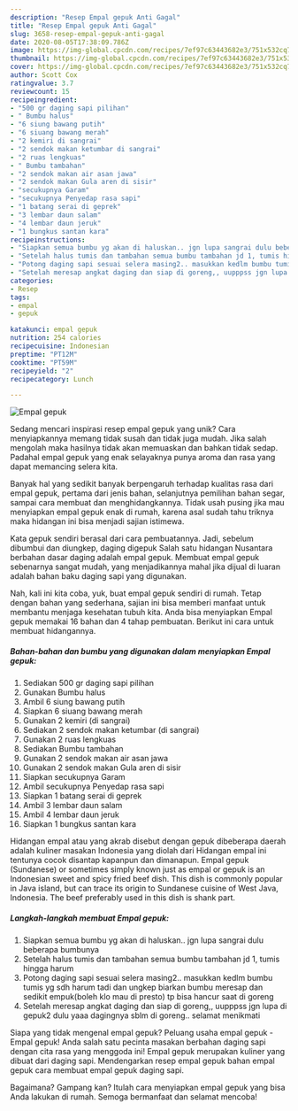 ```yaml
---
description: "Resep Empal gepuk Anti Gagal"
title: "Resep Empal gepuk Anti Gagal"
slug: 3658-resep-empal-gepuk-anti-gagal
date: 2020-08-05T17:38:09.786Z
image: https://img-global.cpcdn.com/recipes/7ef97c63443682e3/751x532cq70/empal-gepuk-foto-resep-utama.jpg
thumbnail: https://img-global.cpcdn.com/recipes/7ef97c63443682e3/751x532cq70/empal-gepuk-foto-resep-utama.jpg
cover: https://img-global.cpcdn.com/recipes/7ef97c63443682e3/751x532cq70/empal-gepuk-foto-resep-utama.jpg
author: Scott Cox
ratingvalue: 3.7
reviewcount: 15
recipeingredient:
- "500 gr daging sapi pilihan"
- " Bumbu halus"
- "6 siung bawang putih"
- "6 siuang bawang merah"
- "2 kemiri di sangrai"
- "2 sendok makan ketumbar di sangrai"
- "2 ruas lengkuas"
- " Bumbu tambahan"
- "2 sendok makan air asan jawa"
- "2 sendok makan Gula aren di sisir"
- "secukupnya Garam"
- "secukupnya Penyedap rasa sapi"
- "1 batang serai di geprek"
- "3 lembar daun salam"
- "4 lembar daun jeruk"
- "1 bungkus santan kara"
recipeinstructions:
- "Siapkan semua bumbu yg akan di haluskan.. jgn lupa sangrai dulu beberapa bumbunya"
- "Setelah halus tumis dan tambahan semua bumbu tambahan jd 1, tumis hingga harum"
- "Potong daging sapi sesuai selera masing2.. masukkan kedlm bumbu tumis yg sdh harum tadi dan ungkep biarkan bumbu meresap dan sedikit empuk(boleh klo mau di presto) tp bisa hancur saat di goreng"
- "Setelah meresap angkat daging dan siap di goreng,, uupppss jgn lupa di gepuk2 dulu yaaa dagingnya sblm di goreng.. selamat menikmati"
categories:
- Resep
tags:
- empal
- gepuk

katakunci: empal gepuk 
nutrition: 254 calories
recipecuisine: Indonesian
preptime: "PT12M"
cooktime: "PT59M"
recipeyield: "2"
recipecategory: Lunch

---
```



![Empal gepuk](https://img-global.cpcdn.com/recipes/7ef97c63443682e3/751x532cq70/empal-gepuk-foto-resep-utama.jpg)

Sedang mencari inspirasi resep empal gepuk yang unik? Cara menyiapkannya memang tidak susah dan tidak juga mudah. Jika salah mengolah maka hasilnya tidak akan memuaskan dan bahkan tidak sedap. Padahal empal gepuk yang enak selayaknya punya aroma dan rasa yang dapat memancing selera kita.

Banyak hal yang sedikit banyak berpengaruh terhadap kualitas rasa dari empal gepuk, pertama dari jenis bahan, selanjutnya pemilihan bahan segar, sampai cara membuat dan menghidangkannya. Tidak usah pusing jika mau menyiapkan empal gepuk enak di rumah, karena asal sudah tahu triknya maka hidangan ini bisa menjadi sajian istimewa.

Kata gepuk sendiri berasal dari cara pembuatannya. Jadi, sebelum dibumbui dan diungkep, daging digepuk Salah satu hidangan Nusantara berbahan dasar daging adalah empal gepuk. Membuat empal gepuk sebenarnya sangat mudah, yang menjadikannya mahal jika dijual di luaran adalah bahan baku daging sapi yang digunakan.


Nah, kali ini kita coba, yuk, buat empal gepuk sendiri di rumah. Tetap dengan bahan yang sederhana, sajian ini bisa memberi manfaat untuk membantu menjaga kesehatan tubuh kita. Anda bisa menyiapkan Empal gepuk memakai 16 bahan dan 4 tahap pembuatan. Berikut ini cara untuk membuat hidangannya.

<!--inarticleads1-->

##### Bahan-bahan dan bumbu yang digunakan dalam menyiapkan Empal gepuk:

1. Sediakan 500 gr daging sapi pilihan
1. Gunakan  Bumbu halus
1. Ambil 6 siung bawang putih
1. Siapkan 6 siuang bawang merah
1. Gunakan 2 kemiri (di sangrai)
1. Sediakan 2 sendok makan ketumbar (di sangrai)
1. Gunakan 2 ruas lengkuas
1. Sediakan  Bumbu tambahan
1. Gunakan 2 sendok makan air asan jawa
1. Gunakan 2 sendok makan Gula aren di sisir
1. Siapkan secukupnya Garam
1. Ambil secukupnya Penyedap rasa sapi
1. Siapkan 1 batang serai di geprek
1. Ambil 3 lembar daun salam
1. Ambil 4 lembar daun jeruk
1. Siapkan 1 bungkus santan kara


Hidangan empal atau yang akrab disebut dengan gepuk dibeberapa daerah adalah kuliner masakan Indonesia yang diolah dari Hidangan empal ini tentunya cocok disantap kapanpun dan dimanapun. Empal gepuk (Sundanese) or sometimes simply known just as empal or gepuk is an Indonesian sweet and spicy fried beef dish. This dish is commonly popular in Java island, but can trace its origin to Sundanese cuisine of West Java, Indonesia. The beef preferably used in this dish is shank part. 

<!--inarticleads2-->

##### Langkah-langkah membuat Empal gepuk:

1. Siapkan semua bumbu yg akan di haluskan.. jgn lupa sangrai dulu beberapa bumbunya
1. Setelah halus tumis dan tambahan semua bumbu tambahan jd 1, tumis hingga harum
1. Potong daging sapi sesuai selera masing2.. masukkan kedlm bumbu tumis yg sdh harum tadi dan ungkep biarkan bumbu meresap dan sedikit empuk(boleh klo mau di presto) tp bisa hancur saat di goreng
1. Setelah meresap angkat daging dan siap di goreng,, uupppss jgn lupa di gepuk2 dulu yaaa dagingnya sblm di goreng.. selamat menikmati


Siapa yang tidak mengenal empal gepuk? Peluang usaha empal gepuk -Empal gepuk! Anda salah satu pecinta masakan berbahan daging sapi dengan cita rasa yang menggoda ini! Empal gepuk merupakan kuliner yang dibuat dari daging sapi. Mendengarkan resep empal gepuk bahan empal gepuk cara membuat empal gepuk daging sapi. 

Bagaimana? Gampang kan? Itulah cara menyiapkan empal gepuk yang bisa Anda lakukan di rumah. Semoga bermanfaat dan selamat mencoba!
